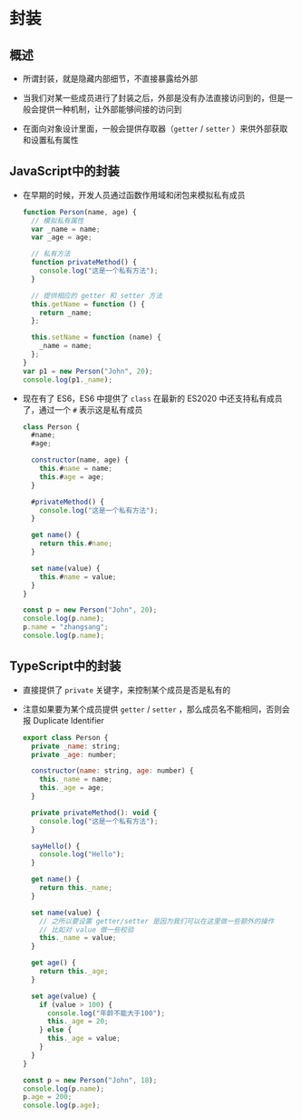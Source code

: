 # 封装

## 概述

+ 所谓封装，就是隐藏内部细节，不直接暴露给外部

+ 当我们对某一些成员进行了封装之后，外部是没有办法直接访问到的，但是一般会提供一种机制，让外部能够间接的访问到
+ 在面向对象设计里面，一般会提供存取器（`getter` / `setter` ）来供外部获取和设置私有属性

## JavaScript中的封装

+ 在早期的时候，开发人员通过函数作用域和闭包来模拟私有成员

  ```js
  function Person(name, age) {
    // 模拟私有属性
    var _name = name;
    var _age = age;

    // 私有方法
    function privateMethod() {
      console.log("这是一个私有方法");
    }

    // 提供相应的 getter 和 setter 方法
    this.getName = function () {
      return _name;
    };

    this.setName = function (name) {
      _name = name;
    };
  }
  var p1 = new Person("John", 20);
  console.log(p1._name);
  ```

+ 现在有了 ES6，ES6 中提供了 `class` 在最新的 ES2020 中还支持私有成员了，通过一个 `#` 表示这是私有成员

  ```js
  class Person {
    #name;
    #age;

    constructor(name, age) {
      this.#name = name;
      this.#age = age;
    }

    #privateMethod() {
      console.log("这是一个私有方法");
    }

    get name() {
      return this.#name;
    }

    set name(value) {
      this.#name = value;
    }
  }

  const p = new Person("John", 20);
  console.log(p.name);
  p.name = "zhangsang";
  console.log(p.name);
  ```

## TypeScript中的封装

+ 直接提供了 `private` 关键字，来控制某个成员是否是私有的

+ 注意如果要为某个成员提供 `getter` / `setter` ，那么成员名不能相同，否则会报 Duplicate Identifier

  ```js
  export class Person {
    private _name: string;
    private _age: number;

    constructor(name: string, age: number) {
      this._name = name;
      this._age = age;
    }

    private privateMethod(): void {
      console.log("这是一个私有方法");
    }

    sayHello() {
      console.log("Hello");
    }

    get name() {
      return this._name;
    }

    set name(value) {
      // 之所以要设置 getter/setter 是因为我们可以在这里做一些额外的操作
      // 比如对 value 做一些校验
      this._name = value;
    }

    get age() {
      return this._age;
    }

    set age(value) {
      if (value > 100) {
        console.log("年龄不能大于100");
        this._age = 20;
      } else {
        this._age = value;
      }
    }
  }

  const p = new Person("John", 18);
  console.log(p.name);
  p.age = 200;
  console.log(p.age);
  ```
